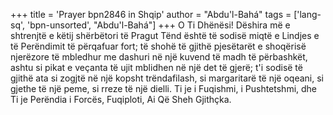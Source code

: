 +++
title = 'Prayer bpn2846 in Shqip'
author = "Abdu'l-Bahá"
tags = ['lang-sq', 'bpn-unsorted', "Abdu'l-Bahá"]
+++
O Ti Dhënësi! Dëshira më e shtrenjtë e këtij shërbëtori të Pragut Tënd është të sodisë miqtë e Lindjes e të Perëndimit të përqafuar fort; të shohë të gjithë pjesëtarët e shoqërisë njerëzore të mbledhur me dashuri në një kuvend të madh të përbashkët, ashtu si pikat e veçanta të ujit mblidhen në një det të gjerë; t'i sodisë të gjithë ata si zogjtë në një kopsht trëndafilash, si margaritarë të një oqeani, si gjethe të një peme, si rreze të një dielli. Ti je i Fuqishmi, i Pushtetshmi, dhe Ti je Perëndia i Forcës, Fuqiploti, Ai Që Sheh Gjithçka.
